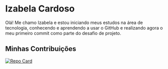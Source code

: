 # Izabela Cardoso

Olá! Me chamo Izabela e estou iniciando meus estudos na área de tecnologia, conhecendo e aprendendo a usar o GitHub e realizando agora o meu primeiro commit como parte do desafio de projeto.

## Minhas Contribuições

[![Repo Card](https://github-readme-stats.vercel.app/api/pin/?username=izabelacardoso&repo=io-lab-open-source.git&bg_color=000&border_color=30A3DC&show_icons=true&icon_color=30A3DC&title_color=E94D5F&text_color=FFF)](https://github.com/izabelacardoso/dio-lab-open-source.git)
